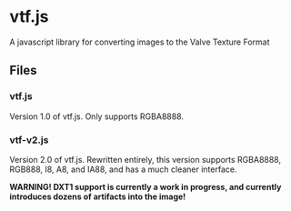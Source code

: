 # vtf.js
A javascript library for converting images to the Valve Texture Format

## Files
### vtf.js
Version 1.0 of vtf.js. Only supports RGBA8888.

### vtf-v2.js
Version 2.0 of vtf.js. Rewritten entirely, this version supports RGBA8888, RGB888, I8, A8, and IA88, and has a much cleaner interface.

**WARNING! DXT1 support is currently a work in progress, and currently introduces dozens of artifacts into the image!**
